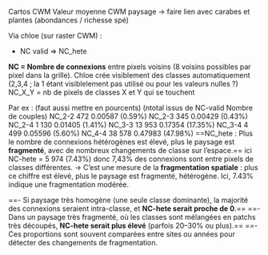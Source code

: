 
Cartos CWM
Valeur moyenne CWM paysage → faire lien avec carabes et plantes (abondances / richesse spé)


Via chloe (sur raster CWM) : 

- NC valid => NC_hete





**NC = Nombre de connexions** entre pixels voisins (8 voisins possibles par pixel dans la grille).
Chloe crée visiblement des classes automatiquement (2,3,4 ; la 1 étant visiblelement pas utilisé ou pour les valeurs nulles ?)
NC_X_Y = nb de pixels de classes X et Y qui se touchent 

Par ex : (faut aussi mettre en pourcents) (ntotal issus de NC-valid	Nombre de couples)
	NC_2-2	472	0.00587 (0.59%)
	NC_2-3	345	0.00429 (0.43%)
	NC_2-4	1 130	0.01405 (1.41%)
	NC_3-3	13 953	0.17354 (17.35%)
	NC_3-4	4 499	0.05596 (5.60%)
	NC_4-4	38 578	0.47983 (47.98%)
==NC_hete : Plus le nombre de connexions hétérogènes est élevé, plus le paysage est **fragmenté**, avec de nombreux changements de classe sur l’espace.==
ici NC-hete = 5 974 (7.43%) donc 7,43% des connexions sont entre pixels de classes différentes.   → C’est une mesure de la **fragmentation spatiale** : plus ce chiffre est élevé, plus le paysage est fragmenté, hétérogène. Ici, 7.43% indique une fragmentation modérée.

==- Si paysage très homogène (une seule classe dominante), la majorité des connexions seraient intra-classe, et **NC-hete serait proche de 0**.==
==- Dans un paysage très fragmenté, où les classes sont mélangées en patchs très découpés, **NC-hete serait plus élevé** (parfois 20–30% ou plus).==
==- Ces proportions sont souvent comparées entre sites ou années pour détecter des changements de fragmentation.
